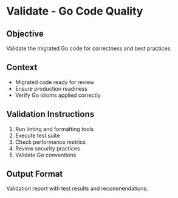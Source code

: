 # Validate - Go Code Quality

## Objective
Validate the migrated Go code for correctness and best practices.

## Context
- Migrated code ready for review
- Ensure production readiness
- Verify Go idioms applied correctly

## Validation Instructions
1. Run linting and formatting tools
2. Execute test suite
3. Check performance metrics
4. Review security practices
5. Validate Go conventions

## Output Format
Validation report with test results and recommendations.
